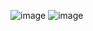 ![image](https://github.com/rk042/KnifeHit_Clone/assets/55497156/89db9529-f1b5-4de5-82a3-ddd47afed2ac)
![image](https://github.com/rk042/KnifeHit_Clone/assets/55497156/1941308b-4498-44cb-9de1-a44a319b003d)
